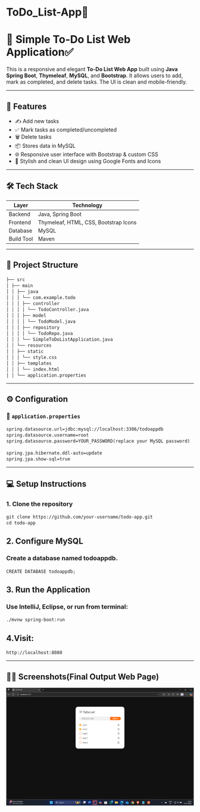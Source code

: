# ToDo_List-App📝 

# 📝 Simple To-Do List Web Application✅ 

This is a responsive and elegant **To-Do List Web App** built using **Java Spring Boot**, **Thymeleaf**, **MySQL**, and **Bootstrap**. It allows users to add, mark as completed, and delete tasks. The UI is clean and mobile-friendly.

---

## 🚀 Features

- ✍️ Add new tasks
- ✅ Mark tasks as completed/uncompleted
- 🗑️ Delete tasks
- 📦 Stores data in MySQL
- 🌐 Responsive user interface with Bootstrap & custom CSS
- 🎨 Stylish and clean UI design using Google Fonts and Icons

---

## 🛠️ Tech Stack

| Layer         | Technology               |
|---------------|---------------------------|
| Backend       | Java, Spring Boot         |
| Frontend      | Thymeleaf, HTML, CSS, Bootstrap Icons |
| Database      | MySQL                     |
| Build Tool    | Maven                     |

---

## 📂 Project Structure
```
├── src
│ ├── main
│ │ ├── java
│ │ │ └── com.example.todo
│ │ │ ├── controller
│ │ │ │ └── TodoController.java
│ │ │ ├── model
│ │ │ │ └── TodoModel.java
│ │ │ ├── repository
│ │ │ │ └── TodoRepo.java
│ │ │ └── SimpleToDoListApplication.java
│ │ └── resources
│ │ ├── static
│ │ │ └── style.css
│ │ ├── templates
│ │ │ └── index.html
│ │ └── application.properties
```

---

## ⚙️ Configuration

### 🔐 `application.properties`

```properties
spring.datasource.url=jdbc:mysql://localhost:3306/todoappdb
spring.datasource.username=root
spring.datasource.password=YOUR_PASSWORD(replace your MySQL password)

spring.jpa.hibernate.ddl-auto=update
spring.jpa.show-sql=true
```
---

## 💻 Setup Instructions
### 1. Clone the repository
```
git clone https://github.com/your-username/todo-app.git
cd todo-app
```

## 2. Configure MySQL
### Create a database named todoappdb.
```
CREATE DATABASE todoappdb;
```

## 3. Run the Application
### Use IntelliJ, Eclipse, or run from terminal:
```
./mvnw spring-boot:run
```

## 4.Visit:
```
http://localhost:8080
```

---

## 🧑‍🎨 Screenshots(Final Output Web Page)
<p align="center"> <img src="https://github.com/seenivasaperumal46/ToDo_List-App/blob/25fa490cc53ab49b35834ec3cdcbb336ffa75103/simple%20to_do%20list.png" alt="To-Do App UI"/> </p>

